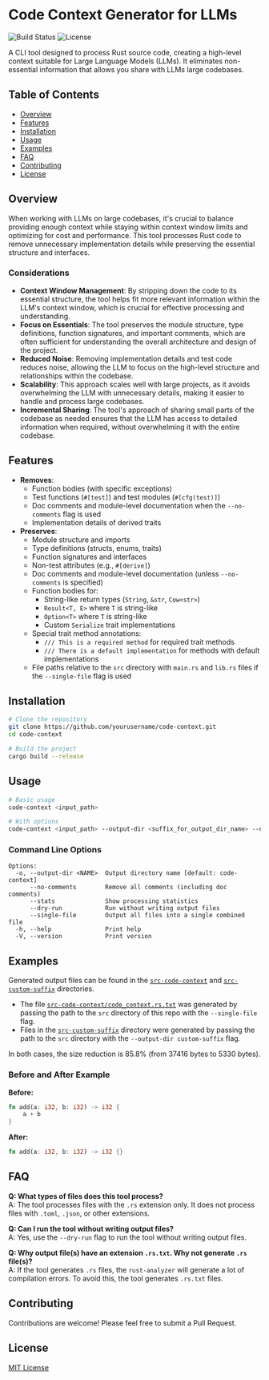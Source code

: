 # Code Context Generator for LLMs

![Build Status](https://img.shields.io/github/workflow/status/welf/code-context/CI)
![License](https://img.shields.io/github/license/welf/code-context)

A CLI tool designed to process Rust source code, creating a high-level context
suitable for Large Language Models (LLMs). It eliminates non-essential
information that allows you share with LLMs large codebases.

## Table of Contents

- [Overview](#overview)
- [Features](#features)
- [Installation](#installation)
- [Usage](#usage)
- [Examples](#examples)
- [FAQ](#faq)
- [Contributing](#contributing)
- [License](#license)

## Overview

When working with LLMs on large codebases, it's crucial to balance providing
enough context while staying within context window limits and optimizing for
cost and performance. This tool processes Rust code to remove unnecessary
implementation details while preserving the essential structure and interfaces.

### Considerations

- **Context Window Management**: By stripping down the code to its essential
  structure, the tool helps fit more relevant information within the LLM's
  context window, which is crucial for effective processing and understanding.
- **Focus on Essentials**: The tool preserves the module structure, type
  definitions, function signatures, and important comments, which are often
  sufficient for understanding the overall architecture and design of the
  project.
- **Reduced Noise**: Removing implementation details and test code reduces
  noise, allowing the LLM to focus on the high-level structure and relationships
  within the codebase.
- **Scalability**: This approach scales well with large projects, as it avoids
  overwhelming the LLM with unnecessary details, making it easier to handle and
  process large codebases.
- **Incremental Sharing**: The tool's approach of sharing small parts of the
  codebase as needed ensures that the LLM has access to detailed information
  when required, without overwhelming it with the entire codebase.

## Features

- **Removes**:
  - Function bodies (with specific exceptions)
  - Test functions (`#[test]`) and test modules (`#[cfg(test)]`)
  - Doc comments and module-level documentation when the `--no-comments` flag is
    used
  - Implementation details of derived traits
- **Preserves**:
  - Module structure and imports
  - Type definitions (structs, enums, traits)
  - Function signatures and interfaces
  - Non-test attributes (e.g., `#[derive]`)
  - Doc comments and module-level documentation (unless `--no-comments` is
    specified)
  - Function bodies for:
    - String-like return types (`String`, `&str`, `Cow<str>`)
    - `Result<T, E>` where `T` is string-like
    - `Option<T>` where `T` is string-like
    - Custom `Serialize` trait implementations
  - Special trait method annotations:
    - `/// This is a required method` for required trait methods
    - `/// There is a default implementation` for methods with default
      implementations
  - File paths relative to the `src` directory with `main.rs` and `lib.rs` files
    if the `--single-file` flag is used

## Installation

```bash
# Clone the repository
git clone https://github.com/yourusername/code-context.git
cd code-context

# Build the project
cargo build --release
```

## Usage

```bash
# Basic usage
code-context <input_path>

# With options
code-context <input_path> --output-dir <suffix_for_output_dir_name> --no-comments --stats --dry-run --single-file
```

### Command Line Options

```
Options:
  -o, --output-dir <NAME>  Output directory name [default: code-context]
      --no-comments        Remove all comments (including doc comments)
      --stats              Show processing statistics
      --dry-run            Run without writing output files
      --single-file        Output all files into a single combined file
  -h, --help               Print help
  -V, --version            Print version
```

## Examples

Generated output files can be found in the
[`src-code-context`](./src-code-context/) and
[`src-custom-suffix`](./src-custom-suffix/) directories.

- The file
  [`src-code-context/code_context.rs.txt`](./src-code-context/code_context.rs.txt)
  was generated by passing the path to the `src` directory of this repo with the
  `--single-file` flag.
- Files in the [`src-custom-suffix`](./src-custom-suffix/) directory were
  generated by passing the path to the `src` directory with the
  `--output-dir custom-suffix` flag.

In both cases, the size reduction is 85.8% (from 37416 bytes to 5330 bytes).

### Before and After Example

**Before:**

```rust
fn add(a: i32, b: i32) -> i32 {
    a + b
}
```

**After:**

```rust
fn add(a: i32, b: i32) -> i32 {}
```

## FAQ

**Q: What types of files does this tool process?**\
A: The tool processes files with the `.rs` extension only. It does not process
files with `.toml`, `.json`, or other extensions.

**Q: Can I run the tool without writing output files?**\
A: Yes, use the `--dry-run` flag to run the tool without writing output files.

**Q: Why output file(s) have an extension `.rs.txt`. Why not generate `.rs`
file(s)?**\
A: If the tool generates `.rs` files, the `rust-analyzer` will generate a lot of
compilation errors. To avoid this, the tool generates `.rs.txt` files.

## Contributing

Contributions are welcome! Please feel free to submit a Pull Request.

## License

[MIT License](./LICENSE)
